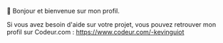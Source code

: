 👋 Bonjour et bienvenue sur mon profil.

Si vous avez besoin d'aide sur votre projet, vous pouvez retrouver mon profil sur Codeur.com :
https://www.codeur.com/-kevinguiot

